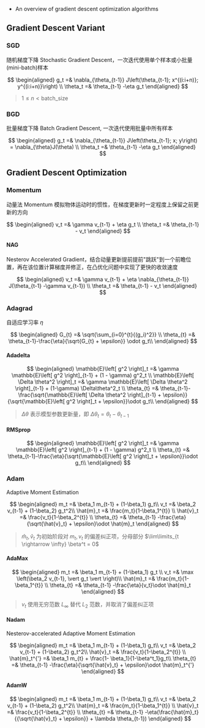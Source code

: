 - An overview of gradient descent optimization algorithms

## Gradient Descent Variant

### SGD
随机梯度下降 Stochastic Gradient Descent，一次迭代使用单个样本或小批量(mini-batch)样本

$$
\begin{aligned}
    g_t =& \nabla_{\theta_{t-1}} J\left(\theta_{t-1}; x^{(i:i+n)}; y^{(i:i+n)}\right) \\
    \theta_t  =& \theta_{t-1} -\eta g_t    
\end{aligned}
$$

> $1 \le n \lt \text{batch_size}$

### BGD
批量梯度下降 Batch Gradient Descent, 一次迭代使用批量中所有样本

$$
\begin{aligned}
    g_t =& \nabla_{\theta_{t-1}} J\left(\theta_{t-1}; x; y\right) = \nabla_{\theta}J(\theta) \\
    \theta_t  =& \theta_{t-1} -\eta g_t    
\end{aligned}
$$

## Gradient Descent Optimization


### Momentum
动量法 Momentum 模拟物体运动时的惯性，在梯度更新时一定程度上保留之前更新的方向

$$
\begin{aligned}
    v_t =& \gamma v_{t-1} + \eta g_t \\
    \theta_t =& \theta_{t-1} - v_t
\end{aligned}
$$

#### NAG
Nesterov Accelerated Gradient，结合动量更新提前提前"跳跃"到一个前瞻位置，再在该位置计算梯度并修正，在凸优化问题中实现了更快的收敛速度

$$
\begin{aligned}
    v_t =& \gamma v_{t-1} + \eta \nabla_{\theta_{t-1}} J(\theta_{t-1} -\gamma v_{t-1}) \\
    \theta_t =& \theta_{t-1} - v_t
\end{aligned}
$$

### Adagrad
自适应学习率 $\eta$


$$
\begin{aligned}
    G_{t} =& \sqrt{\sum_{i=0}^{t}{(g_i)^2}} \\
    \theta_{t} =& \theta_{t-1}-\frac{\eta}{\sqrt{G_{t} + \epsilon}} \odot g_t\\
\end{aligned}
$$
#### Adadelta

$$
\begin{aligned}
    \mathbb{E}\left[ g^2 \right]_t =& \gamma \mathbb{E}\left[ g^2 \right]_{t-1} + (1 - \gamma) g^2_t \\
    \mathbb{E}\left[ \Delta \theta^2 \right]_t =& \gamma \mathbb{E}\left[ \Delta \theta^2 \right]_{t-1} + (1-\gamma) \Delta\theta^2_t \\
    \theta_{t} =& \theta_{t-1}-\frac{\sqrt{\mathbb{E}\left[ \Delta \theta^2 \right]_{t-1} + \epsilon}}{\sqrt{\mathbb{E}\left[ g^2 \right]_t + \epsilon}}\odot g_t\\
\end{aligned}
$$

> $\Delta \theta$ 表示模型参数更新量，即 $\Delta\theta_t = \theta_t - \theta_{t-1}$

#### RMSprop

$$
\begin{aligned}
    \mathbb{E}\left[ g^2 \right]_t =& \gamma \mathbb{E}\left[ g^2 \right]_{t-1} + (1 - \gamma) g^2_t \\
    \theta_{t} =& \theta_{t-1}-\frac{\eta}{\sqrt{\mathbb{E}\left[ g^2 \right]_t + \epsilon}}\odot g_t\\
\end{aligned}
$$

### Adam
Adaptive Moment Estimation

$$
\begin{aligned}
    m_t =& \beta_1 m_{t-1} + (1-\beta_1) g_t\\
    v_t =& \beta_2 v_{t-1} + (1-\beta_2) g_t^2\\
    \hat{m}_t =& \frac{m_t}{1-\beta_1^{t}} \\
    \hat{v}_t =& \frac{v_t}{1-\beta_2^{t}} \\
    \theta_{t} =& \theta_{t-1} -\frac{\eta}{\sqrt{\hat{v}_t} + \epsilon}\odot \hat{m}_t
\end{aligned}
$$

> $\hat{m}_t, \hat{v}_t$ 为初始阶段对 $m_t, v_t$ 的偏差纠正项，分母部分 $\lim\limits_{t \rightarrow \infty} \beta^t = 0$

#### AdaMax

$$
\begin{aligned}
    m_t =& \beta_1 m_{t-1} + (1-\beta_1) g_t \\
    v_t =& \max \left(\beta_2 v_{t-1}, \vert g_t \vert \right)\\
    \hat{m}_t =& \frac{m_t}{1-\beta_1^{t}} \\
    \theta_{t} =& \theta_{t-1} -\frac{\eta}{v_t}\odot \hat{m}_t
\end{aligned}
$$

> $v_t$ 使用无穷范数 $L_{\infty}$ 替代 $L_2$ 范数，并取消了偏差纠正项
#### Nadam
Nesterov-accelerated Adaptive Moment Estimation

$$
\begin{aligned}
    m_t =& \beta_1 m_{t-1} + (1-\beta_1) g_t\\
    v_t =& \beta_2 v_{t-1} + (1-\beta_2) g_t^2\\
    \hat{v}_t =& \frac{v_t}{1-\beta_2^{t}} \\
    \hat{m}_t^{'} =& \beta_1 m_{t} + \frac{1- \beta_1}{1-\beta^t_1}g_t\\
    \theta_{t} =& \theta_{t-1} -\frac{\eta}{\sqrt{\hat{v}_t} + \epsilon}\odot \hat{m}_t^{'}
\end{aligned}
$$

#### AdamW


$$
\begin{aligned}
    m_t =& \beta_1 m_{t-1} + (1-\beta_1) g_t\\
    v_t =& \beta_2 v_{t-1} + (1-\beta_2) g_t^2\\
    \hat{m}_t =& \frac{m_t}{1-\beta_1^{t}} \\
    \hat{v}_t =& \frac{v_t}{1-\beta_2^{t}} \\
    \theta_{t} =& \theta_{t-1} -\eta(\frac{\hat{m}_t}{{\sqrt{\hat{v}_t} + \epsilon}} + \lambda \theta_{t-1})
\end{aligned}
$$